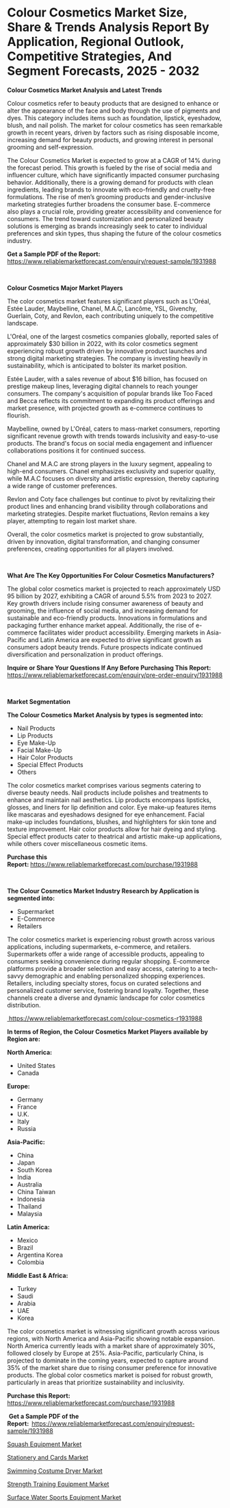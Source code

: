 <p><h1>Colour Cosmetics Market Size, Share & Trends Analysis Report By Application, Regional Outlook, Competitive Strategies, And Segment Forecasts, 2025 - 2032</h1></p><p><strong>Colour Cosmetics Market Analysis and Latest Trends</strong></p>
<p><p>Colour cosmetics refer to beauty products that are designed to enhance or alter the appearance of the face and body through the use of pigments and dyes. This category includes items such as foundation, lipstick, eyeshadow, blush, and nail polish. The market for colour cosmetics has seen remarkable growth in recent years, driven by factors such as rising disposable income, increasing demand for beauty products, and growing interest in personal grooming and self-expression.</p><p>The Colour Cosmetics Market is expected to grow at a CAGR of 14% during the forecast period. This growth is fueled by the rise of social media and influencer culture, which have significantly impacted consumer purchasing behavior. Additionally, there is a growing demand for products with clean ingredients, leading brands to innovate with eco-friendly and cruelty-free formulations. The rise of men’s grooming products and gender-inclusive marketing strategies further broadens the consumer base. E-commerce also plays a crucial role, providing greater accessibility and convenience for consumers. The trend toward customization and personalized beauty solutions is emerging as brands increasingly seek to cater to individual preferences and skin types, thus shaping the future of the colour cosmetics industry.</p></p>
<p><strong>Get a Sample PDF of the Report:&nbsp;</strong> <a href="https://www.reliablemarketforecast.com/enquiry/request-sample/1931988?utm_campaign=1197&utm_medium=2&utm_source=Github&utm_content=ia&utm_term=05042025&utm_id=colour-cosmetics">https://www.reliablemarketforecast.com/enquiry/request-sample/1931988</a></p>
<p>&nbsp;</p>
<p><strong>Colour Cosmetics Major Market Players</strong></p>
<p><p>The color cosmetics market features significant players such as L'Oréal, Estée Lauder, Maybelline, Chanel, M.A.C, Lancôme, YSL, Givenchy, Guerlain, Coty, and Revlon, each contributing uniquely to the competitive landscape. </p><p>L'Oréal, one of the largest cosmetics companies globally, reported sales of approximately $30 billion in 2022, with its color cosmetics segment experiencing robust growth driven by innovative product launches and strong digital marketing strategies. The company is investing heavily in sustainability, which is anticipated to bolster its market position.</p><p>Estée Lauder, with a sales revenue of about $16 billion, has focused on prestige makeup lines, leveraging digital channels to reach younger consumers. The company's acquisition of popular brands like Too Faced and Becca reflects its commitment to expanding its product offerings and market presence, with projected growth as e-commerce continues to flourish.</p><p>Maybelline, owned by L'Oréal, caters to mass-market consumers, reporting significant revenue growth with trends towards inclusivity and easy-to-use products. The brand's focus on social media engagement and influencer collaborations positions it for continued success.</p><p>Chanel and M.A.C are strong players in the luxury segment, appealing to high-end consumers. Chanel emphasizes exclusivity and superior quality, while M.A.C focuses on diversity and artistic expression, thereby capturing a wide range of customer preferences.</p><p>Revlon and Coty face challenges but continue to pivot by revitalizing their product lines and enhancing brand visibility through collaborations and marketing strategies. Despite market fluctuations, Revlon remains a key player, attempting to regain lost market share.</p><p>Overall, the color cosmetics market is projected to grow substantially, driven by innovation, digital transformation, and changing consumer preferences, creating opportunities for all players involved.</p></p>
<p>&nbsp;</p>
<p><strong>What Are The Key Opportunities For Colour Cosmetics Manufacturers?</strong></p>
<p><p>The global color cosmetics market is projected to reach approximately USD 95 billion by 2027, exhibiting a CAGR of around 5.5% from 2023 to 2027. Key growth drivers include rising consumer awareness of beauty and grooming, the influence of social media, and increasing demand for sustainable and eco-friendly products. Innovations in formulations and packaging further enhance market appeal. Additionally, the rise of e-commerce facilitates wider product accessibility. Emerging markets in Asia-Pacific and Latin America are expected to drive significant growth as consumers adopt beauty trends. Future prospects indicate continued diversification and personalization in product offerings.</p></p>
<p><strong>Inquire or Share Your Questions If Any Before Purchasing This Report:</strong> <a href="https://www.reliablemarketforecast.com/enquiry/pre-order-enquiry/1931988?utm_campaign=1197&utm_medium=2&utm_source=Github&utm_content=ia&utm_term=05042025&utm_id=colour-cosmetics">https://www.reliablemarketforecast.com/enquiry/pre-order-enquiry/1931988</a></p>
<p>&nbsp;</p>
<p><strong>Market Segmentation</strong></p>
<p><strong>The Colour Cosmetics Market Analysis by types is segmented into:</strong></p>
<p><ul><li>Nail Products</li><li>Lip Products</li><li>Eye Make-Up</li><li>Facial Make-Up</li><li>Hair Color Products</li><li>Special Effect Products</li><li>Others</li></ul></p>
<p><p>The color cosmetics market comprises various segments catering to diverse beauty needs. Nail products include polishes and treatments to enhance and maintain nail aesthetics. Lip products encompass lipsticks, glosses, and liners for lip definition and color. Eye make-up features items like mascaras and eyeshadows designed for eye enhancement. Facial make-up includes foundations, blushes, and highlighters for skin tone and texture improvement. Hair color products allow for hair dyeing and styling. Special effect products cater to theatrical and artistic make-up applications, while others cover miscellaneous cosmetic items.</p></p>
<p><strong>Purchase this Report:&nbsp;</strong><a href="https://www.reliablemarketforecast.com/purchase/1931988?utm_campaign=1197&utm_medium=2&utm_source=Github&utm_content=ia&utm_term=05042025&utm_id=colour-cosmetics">https://www.reliablemarketforecast.com/purchase/1931988</a></p>
<p>&nbsp;</p>
<p><strong>The Colour Cosmetics Market Industry Research by Application is segmented into:</strong></p>
<p><ul><li>Supermarket</li><li>E-Commerce</li><li>Retailers</li></ul></p>
<p><p>The color cosmetics market is experiencing robust growth across various applications, including supermarkets, e-commerce, and retailers. Supermarkets offer a wide range of accessible products, appealing to consumers seeking convenience during regular shopping. E-commerce platforms provide a broader selection and easy access, catering to a tech-savvy demographic and enabling personalized shopping experiences. Retailers, including specialty stores, focus on curated selections and personalized customer service, fostering brand loyalty. Together, these channels create a diverse and dynamic landscape for color cosmetics distribution.</p></p>
<p><a href="https://www.reliablemarketforecast.com/colour-cosmetics-r1931988?utm_campaign=1197&utm_medium=2&utm_source=Github&utm_content=ia&utm_term=05042025&utm_id=colour-cosmetics">&nbsp;https://www.reliablemarketforecast.com/colour-cosmetics-r1931988</a></p>
<p><strong>In terms of Region, the Colour Cosmetics Market Players available by Region are:</strong></p>
<p>
    <p> <strong> North America: </strong>
        <ul>
            <li>United States</li>
            <li>Canada</li>
        </ul>
        </p> 
    <p> <strong> Europe: </strong>
        <ul>
            <li>Germany</li>
            <li>France</li>
            <li>U.K.</li>
            <li>Italy</li>
            <li>Russia</li>
        </ul>
        </p> 
    <p> <strong> Asia-Pacific: </strong>
        <ul>
            <li>China</li>
            <li>Japan</li>
            <li>South Korea</li>
            <li>India</li>
            <li>Australia</li>
            <li>China Taiwan</li>
            <li>Indonesia</li>
            <li>Thailand</li>
            <li>Malaysia</li>
        </ul>
        </p> 
    <p> <strong> Latin America: </strong>
        <ul>
            <li>Mexico</li>
            <li>Brazil</li>
            <li>Argentina Korea</li>
            <li>Colombia</li>
        </ul>
        </p> 
    <p> <strong> Middle East & Africa: </strong>
        <ul>
            <li>Turkey</li>
            <li>Saudi</li>
            <li>Arabia</li>
            <li>UAE</li>
            <li>Korea</li>
        </ul>
    </p>
    </p>
<p><p>The color cosmetics market is witnessing significant growth across various regions, with North America and Asia-Pacific showing notable expansion. North America currently leads with a market share of approximately 30%, followed closely by Europe at 25%. Asia-Pacific, particularly China, is projected to dominate in the coming years, expected to capture around 35% of the market share due to rising consumer preference for innovative products. The global color cosmetics market is poised for robust growth, particularly in areas that prioritize sustainability and inclusivity.</p></p>
<p><strong>Purchase this Report: </strong><a href="https://www.reliablemarketforecast.com/purchase/1931988?utm_campaign=1197&utm_medium=2&utm_source=Github&utm_content=ia&utm_term=05042025&utm_id=colour-cosmetics">https://www.reliablemarketforecast.com/purchase/1931988</a></p>
<p>&nbsp;<strong>Get a Sample PDF of the Report:&nbsp;&nbsp;</strong><a href="https://www.reliablemarketforecast.com/enquiry/request-sample/1931988?utm_campaign=1197&utm_medium=2&utm_source=Github&utm_content=ia&utm_term=05042025&utm_id=colour-cosmetics">https://www.reliablemarketforecast.com/enquiry/request-sample/1931988</a></p>
<p><strong></strong></p>
<p><p><a href="https://github.com/mgapeak/Market-Research-Report-List-1/blob/main/squash-equipment-market.md?utm_campaign=1197&utm_medium=2&utm_source=Github&utm_content=ia&utm_term=05042025&utm_id=colour-cosmetics">Squash Equipment Market</a></p><p><a href="https://github.com/andulanick3/Market-Research-Report-List-1/blob/main/stationery-and-cards-market.md?utm_campaign=1197&utm_medium=2&utm_source=Github&utm_content=ia&utm_term=05042025&utm_id=colour-cosmetics">Stationery and Cards Market</a></p><p><a href="https://github.com/BrandonBrown3773/Market-Research-Report-List-1/blob/main/swimming-costume-dryer-market.md?utm_campaign=1197&utm_medium=2&utm_source=Github&utm_content=ia&utm_term=05042025&utm_id=colour-cosmetics">Swimming Costume Dryer Market</a></p><p><a href="https://github.com/kakeryttri0c/Market-Research-Report-List-1/blob/main/strength-training-equipment-market.md?utm_campaign=1197&utm_medium=2&utm_source=Github&utm_content=ia&utm_term=05042025&utm_id=colour-cosmetics">Strength Training Equipment Market</a></p><p><a href="https://github.com/sleeprudantf/Market-Research-Report-List-1/blob/main/surface-water-sports-equipment-market.md?utm_campaign=1197&utm_medium=2&utm_source=Github&utm_content=ia&utm_term=05042025&utm_id=colour-cosmetics">Surface Water Sports Equipment Market</a></p></p>